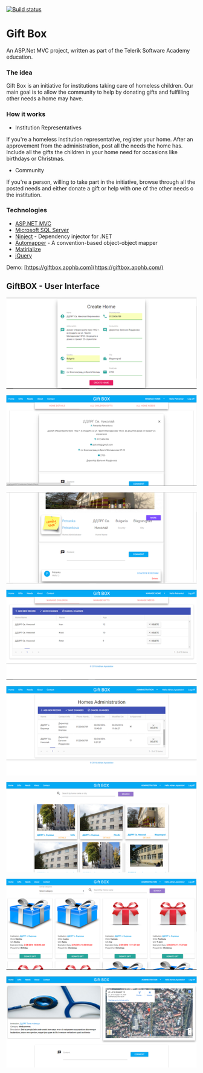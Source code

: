 [![Build status](https://ci.appveyor.com/api/projects/status/mgwfh0qx1eekq6s4?svg=true)](https://ci.appveyor.com/project/Adrian/giftbox)

# Gift Box
An ASP.Net MVC project, written as part of the Telerik Software Academy education.

### The idea
Gift Box is an initiative for institutions taking care of homeless children. Our main goal is to allow the community to help by donating gifts and fulfilling other needs a home may have.

### How it works

- Institution Representatives

If you're a homeless institution representative, register your home. After an approvement from the administration, post all the needs the home has. Include all the gifts the children
in your home need for occasions like birthdays or Christmas. 

- Community

If you're a person, willing to take part in the initiative, browse through all the posted needs and either donate a gift or help with one of the other needs o the institution.


### Technologies

- [ASP.NET MVC](http://www.asp.net/mvc)
- [Microsoft SQL Server](http://www.microsoft.com/en-us/server-cloud/products/sql-server/)
- [Ninject](http://www.ninject.org/) - Dependency injector for .NET
- [Automapper](http://automapper.org/) - A convention-based object-object mapper
- [Matirialize](http://materializecss.com/)
- [jQuery](http://jquery.com/)

Demo: [https://giftbox.apphb.com](https://giftbox.apphb.com/)

## GiftBOX - User Interface
<p align="center"><img src="https://raw.githubusercontent.com/AdrianApostolov/GiftBox/master/Images/Capture1.PNG" /></p>
<p align="center"><img src="https://raw.githubusercontent.com/AdrianApostolov/GiftBox/master/Images/Capture2.PNG" /></p>
<p align="center"><img src="https://raw.githubusercontent.com/AdrianApostolov/GiftBox/master/Images/Capture3.PNG" /></p>
<p align="center"><img src="https://raw.githubusercontent.com/AdrianApostolov/GiftBox/master/Images/Capture4.PNG" /></p>
<p align="center"><img src="https://raw.githubusercontent.com/AdrianApostolov/GiftBox/master/Images/Capture5.PNG" /></p>
<p align="center"><img src="https://raw.githubusercontent.com/AdrianApostolov/GiftBox/master/Images/Capture6.PNG" /></p>
<p align="center"><img src="https://raw.githubusercontent.com/AdrianApostolov/GiftBox/master/Images/Capture7.PNG" /></p>
<p align="center"><img src="https://raw.githubusercontent.com/AdrianApostolov/GiftBox/master/Images/Capture8.PNG" /></p>
